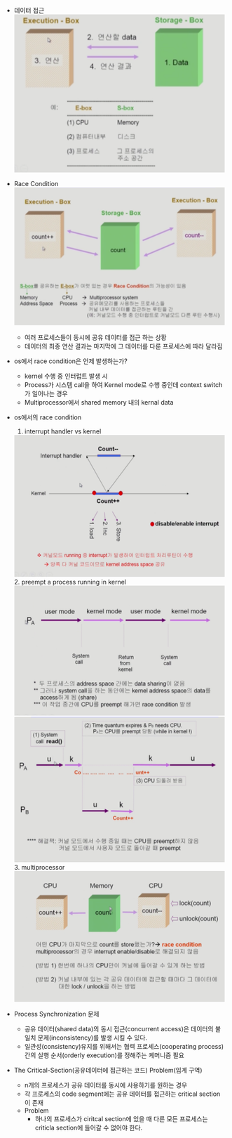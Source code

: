 - 데이터 접근
  <img src="./img1.png" />
- Race Condition
  <img src="./img2.png" />

    - 여러 프로세스들이 동시에 공유 데이터를 접근 하는 상황
    - 데이터의 최종 연산 결과는 마지막에 그 데이터를 다룬 프로세스에 따라 달라짐

- os에서 race condition은 언제 발생하는가?
  - kernel 수행 중 인터럽트 발생 시
  - Process가 시스템 call을 하여 Kernel mode로 수행 중인데 context switch가 일어나는 경우
  - Multiprocessor에서 shared memory 내의 kernal data

- os에서의 race condition
  1. interrupt handler vs kernel
    <img src ="./img3.png" />
  2. preempt a process running in kernel
    <img src ="./img4.png" />
    <img src ="./img5.png" />
  3. multiprocessor
    <img src="./img6.png" />

- Process Synchronization 문제
  - 공유 데이터(shared data)의 동시 접근(concurrent access)은 데이터의 불일치 문제(inconsistency)를 발생 시킬 수 있다.
  - 일관성(consistency)유지를 위해서는 협력 프로세스(cooperating process)간의 실행 순서(orderly execution)를 정해주는 케머니즘 필요

- The Critical-Section(공유데이터에 접근하는 코드) Problem(임계 구역)
  - n개의 프로세스가 공유 데이터를 동시에 사용하기를 원하는 경우
  - 각 프로세스의 code segment에는 공유 데이터를 접근하는 critical section이 존재
  - Problem
    - 하나의 프로세스가 ciritcal section에 있을 때 다른 모든 프로세스는 criticla section에 들어갈 수 없어야 한다.
  
